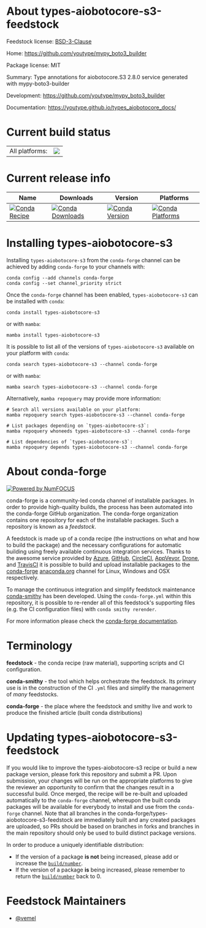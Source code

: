 About types-aiobotocore-s3-feedstock
====================================

Feedstock license: [BSD-3-Clause](https://github.com/conda-forge/types-aiobotocore-s3-feedstock/blob/main/LICENSE.txt)

Home: https://github.com/youtype/mypy_boto3_builder

Package license: MIT

Summary: Type annotations for aiobotocore.S3 2.8.0 service generated with mypy-boto3-builder

Development: https://github.com/youtype/mypy_boto3_builder

Documentation: https://youtype.github.io/types_aiobotocore_docs/

Current build status
====================


<table><tr><td>All platforms:</td>
    <td>
      <a href="https://dev.azure.com/conda-forge/feedstock-builds/_build/latest?definitionId=16772&branchName=main">
        <img src="https://dev.azure.com/conda-forge/feedstock-builds/_apis/build/status/types-aiobotocore-s3-feedstock?branchName=main">
      </a>
    </td>
  </tr>
</table>

Current release info
====================

| Name | Downloads | Version | Platforms |
| --- | --- | --- | --- |
| [![Conda Recipe](https://img.shields.io/badge/recipe-types--aiobotocore--s3-green.svg)](https://anaconda.org/conda-forge/types-aiobotocore-s3) | [![Conda Downloads](https://img.shields.io/conda/dn/conda-forge/types-aiobotocore-s3.svg)](https://anaconda.org/conda-forge/types-aiobotocore-s3) | [![Conda Version](https://img.shields.io/conda/vn/conda-forge/types-aiobotocore-s3.svg)](https://anaconda.org/conda-forge/types-aiobotocore-s3) | [![Conda Platforms](https://img.shields.io/conda/pn/conda-forge/types-aiobotocore-s3.svg)](https://anaconda.org/conda-forge/types-aiobotocore-s3) |

Installing types-aiobotocore-s3
===============================

Installing `types-aiobotocore-s3` from the `conda-forge` channel can be achieved by adding `conda-forge` to your channels with:

```
conda config --add channels conda-forge
conda config --set channel_priority strict
```

Once the `conda-forge` channel has been enabled, `types-aiobotocore-s3` can be installed with `conda`:

```
conda install types-aiobotocore-s3
```

or with `mamba`:

```
mamba install types-aiobotocore-s3
```

It is possible to list all of the versions of `types-aiobotocore-s3` available on your platform with `conda`:

```
conda search types-aiobotocore-s3 --channel conda-forge
```

or with `mamba`:

```
mamba search types-aiobotocore-s3 --channel conda-forge
```

Alternatively, `mamba repoquery` may provide more information:

```
# Search all versions available on your platform:
mamba repoquery search types-aiobotocore-s3 --channel conda-forge

# List packages depending on `types-aiobotocore-s3`:
mamba repoquery whoneeds types-aiobotocore-s3 --channel conda-forge

# List dependencies of `types-aiobotocore-s3`:
mamba repoquery depends types-aiobotocore-s3 --channel conda-forge
```


About conda-forge
=================

[![Powered by
NumFOCUS](https://img.shields.io/badge/powered%20by-NumFOCUS-orange.svg?style=flat&colorA=E1523D&colorB=007D8A)](https://numfocus.org)

conda-forge is a community-led conda channel of installable packages.
In order to provide high-quality builds, the process has been automated into the
conda-forge GitHub organization. The conda-forge organization contains one repository
for each of the installable packages. Such a repository is known as a *feedstock*.

A feedstock is made up of a conda recipe (the instructions on what and how to build
the package) and the necessary configurations for automatic building using freely
available continuous integration services. Thanks to the awesome service provided by
[Azure](https://azure.microsoft.com/en-us/services/devops/), [GitHub](https://github.com/),
[CircleCI](https://circleci.com/), [AppVeyor](https://www.appveyor.com/),
[Drone](https://cloud.drone.io/welcome), and [TravisCI](https://travis-ci.com/)
it is possible to build and upload installable packages to the
[conda-forge](https://anaconda.org/conda-forge) [anaconda.org](https://anaconda.org/)
channel for Linux, Windows and OSX respectively.

To manage the continuous integration and simplify feedstock maintenance
[conda-smithy](https://github.com/conda-forge/conda-smithy) has been developed.
Using the ``conda-forge.yml`` within this repository, it is possible to re-render all of
this feedstock's supporting files (e.g. the CI configuration files) with ``conda smithy rerender``.

For more information please check the [conda-forge documentation](https://conda-forge.org/docs/).

Terminology
===========

**feedstock** - the conda recipe (raw material), supporting scripts and CI configuration.

**conda-smithy** - the tool which helps orchestrate the feedstock.
                   Its primary use is in the construction of the CI ``.yml`` files
                   and simplify the management of *many* feedstocks.

**conda-forge** - the place where the feedstock and smithy live and work to
                  produce the finished article (built conda distributions)


Updating types-aiobotocore-s3-feedstock
=======================================

If you would like to improve the types-aiobotocore-s3 recipe or build a new
package version, please fork this repository and submit a PR. Upon submission,
your changes will be run on the appropriate platforms to give the reviewer an
opportunity to confirm that the changes result in a successful build. Once
merged, the recipe will be re-built and uploaded automatically to the
`conda-forge` channel, whereupon the built conda packages will be available for
everybody to install and use from the `conda-forge` channel.
Note that all branches in the conda-forge/types-aiobotocore-s3-feedstock are
immediately built and any created packages are uploaded, so PRs should be based
on branches in forks and branches in the main repository should only be used to
build distinct package versions.

In order to produce a uniquely identifiable distribution:
 * If the version of a package **is not** being increased, please add or increase
   the [``build/number``](https://docs.conda.io/projects/conda-build/en/latest/resources/define-metadata.html#build-number-and-string).
 * If the version of a package **is** being increased, please remember to return
   the [``build/number``](https://docs.conda.io/projects/conda-build/en/latest/resources/define-metadata.html#build-number-and-string)
   back to 0.

Feedstock Maintainers
=====================

* [@vemel](https://github.com/vemel/)

